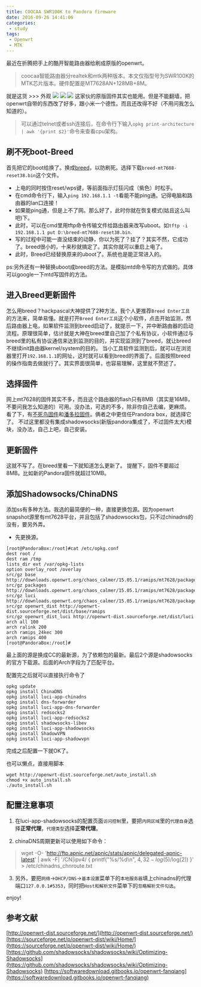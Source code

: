 ```yaml
---
title: COOCAA SWR100K to Pandora firmware
date: 2016-09-26 14:41:06
categories:
 - study
tags:
 - Openwrt
 - MTK
---
```

最近在折腾把手上的酷开智能路由器给刷成原版的openwrt。

> coocaa智能路由器分realtek和mtk两种版本。本文仅指型号为SWR100K的MTK芯片版本。硬件配置是MT7628AN+128MB+8M。

就是这货 >>> 外观
![](http://ww4.sinaimg.cn/large/772d7a33gw1f86yfypwh1j20aj0fvaa5.jpg)
![](http://ww1.sinaimg.cn/large/772d7a33gw1f86yg40uppj20bs0h5glr.jpg)
![](http://ww3.sinaimg.cn/large/772d7a33gw1f86ygab0wqj20fe0gut94.jpg)
这家伙的原版固件其实也能用。但是不能翻墙，把openwrt自带的东西改了好多，跟小米一个德性。而且还改得不好（不用问我怎么知道的）。

> 可以通过telnet或者ssh连接后，在命令行下输入`opkg print-architecture | awk '{print $2}'`命令来查看cpu架构。

## 刷不死boot-Breed
首先把它的boot给换了。换成[breed](http://www.right.com.cn/forum/forum.php?mod=viewthread&tid=161906)，以防刷死。选择下载`breed-mt7688-reset38.bin`这个文件。
- 上电的同时按住reset/wps键，等前面指示灯狂闪成（紫色）时松手。
- 在cmd命令行下，输入`ping 192.168.1.1 -t`看能不能ping通。记得电脑和路由器的lan口连接！
- 如果能ping通，但是上不了网。那么好了，此时你就在恢复模式(姑且这么叫吧)下。
- 此时，可以在cmd里用tftp命令传输文件给路由器来改写uboot。如`tftp -i 192.168.1.1 put D:\breed-mt7688-reset38.bin`.
- 写的过程中可能一直没结束的动静，你以为死了？挂了？其实不然，它成功了。breed很小的，十来秒就搞定了。其实你就可以重启上电了。
- 此时，Breed已经替换原来的uboot了。系统也是能正常进入的。

ps:另外还有一种替换uboot成breed的方法。是模拟mtd命令写的方式做的。具体可以google一下mtd写固件的方法。

## 进入Breed更新固件
怎么用breed？hackpascal大神提供了2种方法，我个人更推荐`Breed Enter工具`的方法来，简单易懂。就是打开`Breed Enter工具`这个小软件，点击开始监测，然后路由器上电，如果软件监测到breed启动了，就提示一下，并中断路由器的启动流程。原理很简单，估计就是大神在breed里自己加了个私有协议，小软件通过与breed里的私有协议通信来达到监测的目的，并实现监测到了breed，就让breed不继续init路由器kernel/system的目的。
当小工具软件监测到后，就可以在浏览器里打开`192.168.1.1`的网址，这时就可以看到breed的界面了。后面按照breed的操作指南去做就行了。其实界面很简单，也容易理解，这里就不赘述了。

## 选择固件
网上mt7628的固件其实不多，而且这个路由器的flash只有8MB（其实是16MB，不要问我怎么知道的）可用。没办法，可选的不多，除非你自己去编，更麻烦。
看了下，有[不死鸟固件](http://www.right.com.cn/forum/forum.php?mod=viewthread&tid=192166)和[潘多拉固件](http://www.right.com.cn/forum/forum.php?mod=viewthread&tid=165986)。俩者之中更信任Prandora box，就选择它了。
不过这里都没有集成shadowsocks(新版pandora集成了，不过固件太大)模块，没办法，自己上吧，自己安装。

## 更新固件
这就不写了。在breed里看一下就知道怎么更新了。
提醒下，固件不要超过8MB。比如新的Pandora固件就超过10MB。


## 添加Shadowsocks/ChinaDNS
添加ss有多种方法。我选的最简便的一种，直接更换包源。因为openwrt snapshot源里有mt7628平台，并且包括了shadowsocks包，只不过chinadns的没有，要另外弄。

- 先更换源。
```shell
[root@PandoraBox:/root]#cat /etc/opkg.conf 
dest root /
dest ram /tmp
lists_dir ext /var/opkg-lists
option overlay_root /overlay
src/gz base http://downloads.openwrt.org/chaos_calmer/15.05.1/ramips/mt7628/packages/base
src/gz packages http://downloads.openwrt.org/chaos_calmer/15.05.1/ramips/mt7628/packages/packages
src/gz luci http://downloads.openwrt.org/chaos_calmer/15.05.1/ramips/mt7628/packages/luci
src/gz openwrt_dist http://openwrt-dist.sourceforge.net/dist/base/ramips
src/gz openwrt_dist_luci http://openwrt-dist.sourceforge.net/dist/luci
arch all 100
arch ralink 200
arch ramips_24kec 300
arch ramips 400
[root@PandoraBox:/root]#
```
最上面的源是换成CC的最新源，为了依赖包的最新。最后2个源是shadowsocks的官方下载源。后面的Arch字段为了匹配平台。

配置完之后就可以直接执行命令了
```shell
opkg update
opkg install ChinaDNS
opkg install luci-app-chinadns
opkg install dns-forwarder
opkg install luci-app-dns-forwarder
opkg install redsocks2
opkg install luci-app-redsocks2
opkg install shadowsocks-libev
opkg install luci-app-shadowsocks
opkg install ShadowVPN
opkg install luci-app-shadowvpn
```

完成之后配置一下就OK了。

也可以懒点，直接用脚本
```shell
wget http://openwrt-dist.sourceforge.net/auto_install.sh
chmod +x auto_install.sh
./auto_install.sh
```

## 配置注意事项
1. 在luci-app-shadowsocks的配置页面`访问控制`里，要把`内网区域`里的`代理自身`选择**正常代理**，`代理类型`选择**正常代理**。

2. chinaDNS周期更新可以使用如下命令：
> wget -O- 'http://ftp.apnic.net/apnic/stats/apnic/delegated-apnic-latest' | awk -F\| '/CN\|ipv4/ { printf("%s/%d\n", $4, 32-log($5)/log(2)) }' > /etc/chinadns_chnroute.txt

3. 另外，要把`网络`->`DHCP/DNS`->`基本设置`菜单下的`本地服务器`填上chinadns的代理端口`127.0.0.1#5353`，同时把`Host和解析文件`菜单下的`忽略解析文件勾选`。


enjoy!

## 参考文献 
[http://openwrt-dist.sourceforge.net/](http://openwrt-dist.sourceforge.net/)
[https://sourceforge.net/p/openwrt-dist/wiki/Home/](https://sourceforge.net/p/openwrt-dist/wiki/Home/)
[https://github.com/shadowsocks/shadowsocks/wiki/Optimizing-Shadowsocks](https://github.com/shadowsocks/shadowsocks/wiki/Optimizing-Shadowsocks)
[https://softwaredownload.gitbooks.io/openwrt-fanqiang](https://softwaredownload.gitbooks.io/openwrt-fanqiang)
